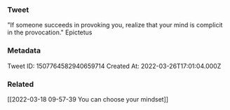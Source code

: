 ### Tweet
"If someone succeeds in provoking you, realize that your mind is complicit in the provocation." Epictetus

### Metadata
Tweet ID: 1507764582940659714
Created At: 2022-03-26T17:01:04.000Z

### Related
[[2022-03-18 09-57-39 You can choose your mindset]]

